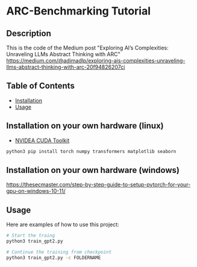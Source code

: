 # ARC-Benchmarking Tutorial

## Description

This is the code of the Medium post "Exploring AI’s Complexities: Unraveling LLMs Abstract Thinking with ARC"
https://medium.com/@adimadlp/exploring-ais-complexities-unraveling-llms-abstract-thinking-with-arc-20f94826207ci
## Table of Contents

- [Installation](#installation)
- [Usage](#usage)

## Installation on your own hardware (linux)

- [NVIDEA CUDA Toolkit](https://developer.nvidia.com/cuda-downloads)

```bash
python3 pip install torch numpy transformers matplotlib seaborn
```

## Installation on your own hardware (windows)
https://thesecmaster.com/step-by-step-guide-to-setup-pytorch-for-your-gpu-on-windows-10-11/
## Usage

Here are examples of how to use this project:

```bash
# Start the traing
python3 train_gpt2.py
```
```bash
# Continue the training from checkpoint
python3 train_gpt2.py -c FOLDERNAME
```